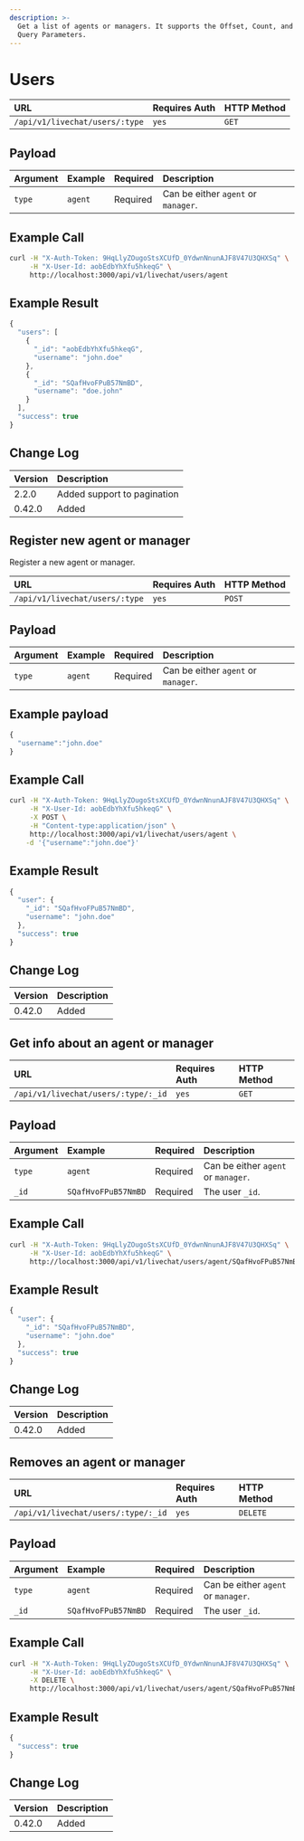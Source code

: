 ```yaml
---
description: >-
  Get a list of agents or managers. It supports the Offset, Count, and Sort
  Query Parameters.
---
```


# Users

| URL | Requires Auth | HTTP Method |
| :--- | :--- | :--- |
| `/api/v1/livechat/users/:type` | `yes` | `GET` |

## Payload

| Argument | Example | Required | Description |
| :--- | :--- | :--- | :--- |
| `type` | `agent` | Required | Can be either `agent` or `manager`. |

## Example Call

```bash
curl -H "X-Auth-Token: 9HqLlyZOugoStsXCUfD_0YdwnNnunAJF8V47U3QHXSq" \
     -H "X-User-Id: aobEdbYhXfu5hkeqG" \
     http://localhost:3000/api/v1/livechat/users/agent
```

## Example Result

```javascript
{
  "users": [
    {
      "_id": "aobEdbYhXfu5hkeqG",
      "username": "john.doe"
    },
    {
      "_id": "SQafHvoFPuB57NmBD",
      "username": "doe.john"
    }
  ],
  "success": true
}
```

## Change Log

| Version | Description |
| :--- | :--- |
| 2.2.0 | Added support to pagination |
| 0.42.0 | Added |

## Register new agent or manager

Register a new agent or manager.

| URL | Requires Auth | HTTP Method |
| :--- | :--- | :--- |
| `/api/v1/livechat/users/:type` | `yes` | `POST` |

## Payload

| Argument | Example | Required | Description |
| :--- | :--- | :--- | :--- |
| `type` | `agent` | Required | Can be either `agent` or `manager`. |

## Example payload

```javascript
{
  "username":"john.doe"
}
```

## Example Call

```bash
curl -H "X-Auth-Token: 9HqLlyZOugoStsXCUfD_0YdwnNnunAJF8V47U3QHXSq" \
     -H "X-User-Id: aobEdbYhXfu5hkeqG" \
     -X POST \
     -H "Content-type:application/json" \
     http://localhost:3000/api/v1/livechat/users/agent \
    -d '{"username":"john.doe"}'
```

## Example Result

```javascript
{
  "user": {
    "_id": "SQafHvoFPuB57NmBD",
    "username": "john.doe"
  },
  "success": true
}
```

## Change Log

| Version | Description |
| :--- | :--- |
| 0.42.0 | Added |

## Get info about an agent or manager

| URL | Requires Auth | HTTP Method |
| :--- | :--- | :--- |
| `/api/v1/livechat/users/:type/:_id` | `yes` | `GET` |

## Payload

| Argument | Example | Required | Description |
| :--- | :--- | :--- | :--- |
| `type` | `agent` | Required | Can be either `agent` or `manager`. |
| `_id` | `SQafHvoFPuB57NmBD` | Required | The user `_id`. |

## Example Call

```bash
curl -H "X-Auth-Token: 9HqLlyZOugoStsXCUfD_0YdwnNnunAJF8V47U3QHXSq" \
     -H "X-User-Id: aobEdbYhXfu5hkeqG" \
     http://localhost:3000/api/v1/livechat/users/agent/SQafHvoFPuB57NmBD
```

## Example Result

```javascript
{
  "user": {
    "_id": "SQafHvoFPuB57NmBD",
    "username": "john.doe"
  },
  "success": true
}
```

## Change Log

| Version | Description |
| :--- | :--- |
| 0.42.0 | Added |

## Removes an agent or manager

| URL | Requires Auth | HTTP Method |
| :--- | :--- | :--- |
| `/api/v1/livechat/users/:type/:_id` | `yes` | `DELETE` |

## Payload

| Argument | Example | Required | Description |
| :--- | :--- | :--- | :--- |
| `type` | `agent` | Required | Can be either `agent` or `manager`. |
| `_id` | `SQafHvoFPuB57NmBD` | Required | The user `_id`. |

## Example Call

```bash
curl -H "X-Auth-Token: 9HqLlyZOugoStsXCUfD_0YdwnNnunAJF8V47U3QHXSq" \
     -H "X-User-Id: aobEdbYhXfu5hkeqG" \
     -X DELETE \
     http://localhost:3000/api/v1/livechat/users/agent/SQafHvoFPuB57NmBD
```

## Example Result

```javascript
{
  "success": true
}
```

## Change Log

| Version | Description |
| :--- | :--- |
| 0.42.0 | Added |

